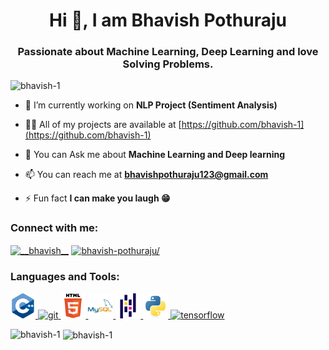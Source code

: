 <h1 align="center">Hi 👋, I am Bhavish Pothuraju</h1>
<h3 align="center">Passionate about Machine Learning, Deep Learning and love Solving Problems.</h3>

<p align="left"> <img src="https://komarev.com/ghpvc/?username=bhavish-1&label=Profile%20views&color=0e75b6&style=flat" alt="bhavish-1" /> </p>

- 🔭 I’m currently working on **NLP Project (Sentiment Analysis)**

- 👨‍💻 All of my projects are available at [https://github.com/bhavish-1](https://github.com/bhavish-1)

- 💬 You can Ask me about **Machine Learning and Deep learning**

- 📫 You can reach me at **bhavishpothuraju123@gmail.com**

- ⚡ Fun fact **I can make you laugh 😁**

<h3 align="left">Connect with me:</h3>
<p align="left">
<a href="https://twitter.com/__bhavish__" target="blank"><img align="center" src="https://raw.githubusercontent.com/rahuldkjain/github-profile-readme-generator/master/src/images/icons/Social/twitter.svg" alt="__bhavish__" height="30" width="40" /></a>
<a href="https://linkedin.com/in/bhavish-pothuraju/" target="blank"><img align="center" src="https://raw.githubusercontent.com/rahuldkjain/github-profile-readme-generator/master/src/images/icons/Social/linked-in-alt.svg" alt="bhavish-pothuraju/" height="30" width="40" /></a>
</p>

<h3 align="left">Languages and Tools:</h3>
<p align="left"> <a href="https://www.w3schools.com/cpp/" target="_blank" rel="noreferrer"> <img src="https://raw.githubusercontent.com/devicons/devicon/master/icons/cplusplus/cplusplus-original.svg" alt="cplusplus" width="40" height="40"/> </a> <a href="https://git-scm.com/" target="_blank" rel="noreferrer"> <img src="https://www.vectorlogo.zone/logos/git-scm/git-scm-icon.svg" alt="git" width="40" height="40"/> </a> <a href="https://www.w3.org/html/" target="_blank" rel="noreferrer"> <img src="https://raw.githubusercontent.com/devicons/devicon/master/icons/html5/html5-original-wordmark.svg" alt="html5" width="40" height="40"/> </a> <a href="https://www.mysql.com/" target="_blank" rel="noreferrer"> <img src="https://raw.githubusercontent.com/devicons/devicon/master/icons/mysql/mysql-original-wordmark.svg" alt="mysql" width="40" height="40"/> </a> <a href="https://pandas.pydata.org/" target="_blank" rel="noreferrer"> <img src="https://raw.githubusercontent.com/devicons/devicon/2ae2a900d2f041da66e950e4d48052658d850630/icons/pandas/pandas-original.svg" alt="pandas" width="40" height="40"/> </a> <a href="https://www.python.org" target="_blank" rel="noreferrer"> <img src="https://raw.githubusercontent.com/devicons/devicon/master/icons/python/python-original.svg" alt="python" width="40" height="40"/> </a> <a href="https://www.tensorflow.org" target="_blank" rel="noreferrer"> <img src="https://www.vectorlogo.zone/logos/tensorflow/tensorflow-icon.svg" alt="tensorflow" width="40" height="40"/> </a> </p>

<p><img align="left" src="https://github-readme-stats.vercel.app/api/top-langs?username=bhavish-1&show_icons=true&locale=en&layout=compact" alt="bhavish-1" /></p>

<p>&nbsp;<img align="center" src="https://github-readme-stats.vercel.app/api?username=bhavish-1&show_icons=true&locale=en" alt="bhavish-1" /></p>
